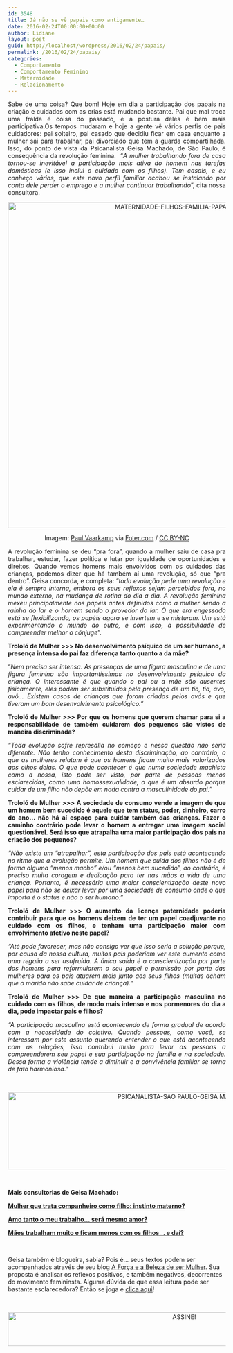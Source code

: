 ```yaml
---
id: 3548
title: Já não se vê papais como antigamente…
date: 2016-02-24T00:00:00+00:00
author: Lidiane
layout: post
guid: http://localhost/wordpress/2016/02/24/papais/
permalink: /2016/02/24/papais/
categories:
  - Comportamento
  - Comportamento Feminino
  - Maternidade
  - Relacionamento
---
```

<p align="justify">
  Sabe de uma coisa? Que bom! Hoje em dia a participação dos papais na criação e cuidados com as crias está mudando bastante. Pai que mal troca uma fralda é coisa do passado, e a postura deles é bem mais participativa.Os tempos mudaram e hoje a gente vê vários perfis de pais cuidadores: pai solteiro, pai casado que decidiu ficar em casa enquanto a mulher sai para trabalhar, pai divorciado que tem a guarda compartilhada. Isso, do ponto de vista da Psicanalista Geisa Machado, de São Paulo, é consequência da revolução feminina.  “<em>A mulher trabalhando fora de casa tornou-se inevitável a participação mais ativa do homem nas tarefas domésticas (e isso inclui o cuidado com os filhos). Tem casais, e eu conheço vários, que este novo perfil familiar acabou se instalando por conta dele perder o emprego e a mulher continuar trabalhando</em>”, cita nossa consultora.
</p>

<p align="center">
  <img class="alignnone size-full wp-image-11975" src="http://www.trololodemulher.com.br/blog/wp-content/uploads/2016/02/MATERNIDADE-FILHOS-FAMILIA-PAPAIS.jpg" alt="MATERNIDADE-FILHOS-FAMILIA-PAPAIS" width="750" height="752" />
</p>

<p style="text-align: center;" align="justify">
  Imagem: <a href="https://www.flickr.com/photos/paulvaarkamp/2239478800/" target="_blank">Paul Vaarkamp</a> via <a href="http://foter.com/" target="_blank">Foter.com</a> / <a href="http://creativecommons.org/licenses/by-nc/2.0/" target="_blank">CC BY-NC</a>
</p>

<p align="justify">
  A revolução feminina se deu “pra fora”, quando a mulher saiu de casa pra trabalhar, estudar, fazer política e lutar por igualdade de oportunidades e direitos. Quando vemos homens mais envolvidos com os cuidados das crianças, podemos dizer que há também aí uma revolução, só que “pra dentro”. Geisa concorda, e completa: “<em>toda evolução pede uma revolução e ela é sempre interna, embora os seus reflexos sejam percebidos fora, no mundo externo, na mudança de rotina do dia a dia. A revolução feminina mexeu principalmente nos papéis antes definidos como a mulher sendo a rainha do lar e o homem sendo o provedor do lar. O que era engessado está se flexibilizando, os papéis agora se invertem e se misturam. Um está experimentando o mundo do outro, e com isso, a possibilidade de compreender melhor o cônjuge</em>”.
</p>

<p style="text-align: justify;">
  <strong>Trololó de Mulher >>> No desenvolvimento psíquico de um ser humano, a presença intensa do pai faz diferença tanto quanto a da mãe?<u></u></strong><u></u>
</p>

<p style="text-align: justify;">
  “<em>Nem precisa ser intensa. As presenças de uma figura masculina e de uma figura feminina são importantíssimas no desenvolvimento psíquico da criança. O interessante é que quando o pai ou a mãe são ausentes fisicamente, eles podem ser substituídos pela presença de um tio, tia, avó, avô&#8230; Existem casos de crianças que foram criadas pelos avós e que tiveram um bom desenvolvimento psicológico.”</em>
</p>

<p style="text-align: justify;">
  <strong>Trololó de Mulher >>> Por que os homens que querem chamar para si a responsabilidade de também cuidarem dos pequenos são vistos de maneira discriminada?</strong>
</p>

<p style="text-align: justify;">
  <em>“Toda evolução sofre represália no começo e nessa questão não seria diferente. Não tenho conhecimento desta discriminação, ao contrário, o que as mulheres relatam é que os homens ficam muito mais valorizados aos olhos delas. O que pode acontecer é que numa sociedade machista como a nossa, isto pode ser visto, por parte de pessoas menos esclarecidas, como uma homossexualidade, o que é um absurdo porque cuidar de um filho não depõe em nada contra a masculinidade do pai.”</em>
</p>

<p style="text-align: justify;">
  <strong>Trololó de Mulher >>> A sociedade de consumo vende a imagem de que um homem bem sucedido é aquele que tem status, poder, dinheiro, carro do ano… não há aí espaço para cuidar também das crianças. Fazer o caminho contrário pode levar o homem a entregar uma imagem social questionável. Será isso que atrapalha uma maior participação dos pais na criação dos pequenos?</strong>
</p>

<p style="text-align: justify;">
  <em>“Não existe um “atrapalhar”, esta participação dos pais está acontecendo no ritmo que a evolução permite. Um homem que cuida dos filhos não é de forma alguma “menos macho” e/ou &#8220;menos bem sucedido&#8221;, ao contrário, é preciso muita coragem e dedicação para ter nas mãos a vida de uma criança. Portanto, é necessária uma maior conscientização deste novo papel para não se deixar levar por uma sociedade de consumo onde o que importa é o status e não o ser humano.”</em>
</p>

<p style="text-align: justify;">
  <strong>Trololó de Mulher >>> O aumento da licença paternidade poderia contribuir para que os homens deixem de ter um papel coadjuvante no cuidado com os filhos, e tenham uma participação maior com envolvimento afetivo neste papel?</strong>
</p>

<p style="text-align: justify;">
  <em>“Até pode favorecer, mas não consigo ver que isso seria a solução porque, por causa da nossa cultura, muitos pais poderiam ver este aumento como uma regalia a ser usufruída. A única saída é a conscientização por parte dos homens para reformularem o seu papel e permissão por parte das mulheres para os pais atuarem mais junto aos seus filhos (muitas acham que o marido não sabe cuidar de criança).”</em>
</p>

<p style="text-align: justify;">
  <strong>Trololó de Mulher >>> De que maneira a participação masculina no cuidado com os filhos, de modo mais intenso e nos pormenores do dia a dia, pode impactar pais e filhos?</strong>
</p>

<p style="text-align: justify;">
  <em>“A participação masculina está acontecendo de forma gradual de acordo com a necessidade do coletivo. Quando pessoas, como você, se interessam por este assunto querendo entender o que está acontecendo com as relações, isso contribui muito para levar as pessoas a compreenderem seu papel e sua participação na família e na sociedade. Dessa forma a violência tende a diminuir e a convivência familiar se torna de fato harmoniosa</em>.”
</p>

&nbsp;

<p align="center">
  <img class="alignnone size-full wp-image-11680" src="http://www.trololodemulher.com.br/blog/wp-content/uploads/2015/11/PSICANALISTA-SAO-PAULO-GEISA-MACHADO.jpg" alt="PSICANALISTA-SAO PAULO-GEISA MACHADO" width="800" height="178" />
</p>

&nbsp;

**Mais consultorias de Geisa Machado:**

<a href="http://www.trololodemulher.com.br/2015/11/13/instinto-materno/" target="_blank"><strong>Mulher que trata companheiro como filho: instinto materno?</strong></a>

<a href="http://www.trololodemulher.com.br/2014/07/23/trabalho-carreira/" target="_blank"><strong>Amo tanto o meu trabalho… será mesmo amor?</strong></a>

<a href="http://www.trololodemulher.com.br/2012/08/17/maes-trabalham-filhos/" target="_blank"><strong>Mães trabalham muito e ficam menos com os filhos… e daí?</strong></a>

&nbsp;

Geisa também é blogueira, sabia? Pois é… seus textos podem ser acompanhados através de seu blog <a href="http://geisamachado.blogspot.com.br/" target="_blank">A Força e a Beleza de ser Mulher</a>. Sua proposta é analisar os reflexos positivos, e também negativos, decorrentes do movimento femininsta. Alguma dúvida de que essa leitura pode ser bastante esclarecedora? Então se joga e <a href="http://geisamachado.blogspot.com.br/" target="_blank">clica aqui</a>!

&nbsp;

<p align="center">
  <a href="http://feedburner.google.com/fb/a/mailverify?uri=blogBichaFemea&loc=en_US" target="_blank"><img class="alignnone size-full wp-image-10439" src="http://www.trololodemulher.com.br/blog/wp-content/uploads/2014/09/ASSINE.png" alt="ASSINE!" width="800" height="78" /></a>
</p>

&nbsp;

&nbsp;